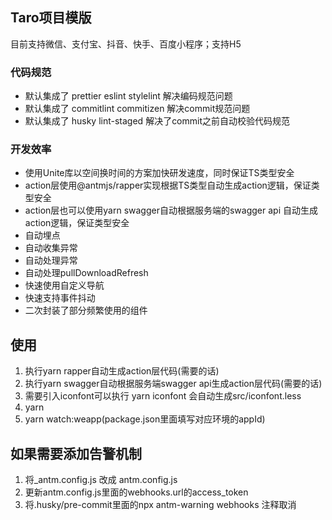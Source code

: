 ## Taro项目模版

目前支持微信、支付宝、抖音、快手、百度小程序；支持H5

### 代码规范

* 默认集成了 prettier eslint stylelint 解决编码规范问题
* 默认集成了 commitlint commitizen 解决commit规范问题
* 默认集成了 husky lint-staged 解决了commit之前自动校验代码规范

### 开发效率

* 使用Unite库以空间换时间的方案加快研发速度，同时保证TS类型安全
* action层使用@antmjs/rapper实现根据TS类型自动生成action逻辑，保证类型安全
* action层也可以使用yarn swagger自动根据服务端的swagger api 自动生成action逻辑，保证类型安全
* 自动埋点
* 自动收集异常
* 自动处理异常
* 自动处理pullDownloadRefresh
* 快速使用自定义导航
* 快速支持事件抖动
* 二次封装了部分频繁使用的组件

## 使用

1. 执行yarn rapper自动生成action层代码(需要的话)
2. 执行yarn swagger自动根据服务端swagger api生成action层代码(需要的话)
3. 需要引入iconfont可以执行 yarn iconfont 会自动生成src/iconfont.less
4. yarn
5. yarn watch:weapp(package.json里面填写对应环境的appId)

## 如果需要添加告警机制

1. 将_antm.config.js 改成 antm.config.js
2. 更新antm.config.js里面的webhooks.url的access_token
3. 将.husky/pre-commit里面的npx antm-warning webhooks 注释取消
